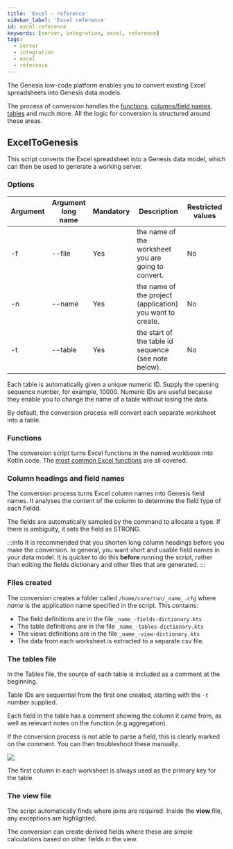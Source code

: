 ```yaml
---
title: 'Excel - reference'
sidebar_label: 'Excel reference'
id: excel-reference
keywords: [server, integration, excel, reference]
tags:
  - server
  - integration
  - excel
  - reference
---
```


The Genesis low-code platform enables you to convert existing Excel spreadsheets into Genesis data models. 

The process of conversion handles the [functions](#functions), [columns/field names](#column-headings-and-field-names), [tables](#the-tables-file) and much more. All the logic for conversion is structured around these areas. 


## ExcelToGenesis

This script converts the Excel spreadsheet into a Genesis data model, which can then be used to generate a working server.

### Options

| Argument | Argument long name      | Mandatory |               Description                                 | Restricted values         |
|----------|-------------------------|-----------|-----------------------------------------------------------|---------------------------|       
| -f       | --file                  | Yes       | the name of the worksheet you are going to convert.       | No                        |        
| -n       | --name                  | Yes       | the name of the project (application) you want to create. | No                        |              
| -t       | --table                 | Yes       | the start of the table id sequence (see note below).      | No                        |        



Each table is automatically given a unique numeric ID. Supply the opening sequence number, for example, 10000. Numeric IDs are useful because they enable you to change the name of a table without losing the data.

By default, the conversion process will convert each separate worksheet into a table.


### Functions

The conversion script turns Excel functions in the named workbook into Kotlin code. The [most common Excel functions](/server/integration/excel-to-genesis/excel-functions/) are all covered.


### Column headings and field names

The conversion process turns Excel column names into Genesis field names. It analyses the content of the column to determine the field type of each fieldd.

The fields are automatically sampled by the command to allocate a type. If there is ambiguity, it sets the field as STRONG.

:::info
It is recommended that you shorten long column headings before you make the conversion. In general, you want short and usable field names in your data model. It is quicker to do this **before** running the script, rather than editing the fields dictionary and other files that are generated.
:::

### Files created
The conversion creates a folder called `/home/core/run/_name_.cfg` where _name_ is the application name specified in the script. This contains:

* The field definitions are in the file `_name_-fields-dictionary.kts`
* The table definitions are in the file `_name_-tables-dictionary.kts`
* The views definitions are in the file `_name_-view-dictionary.kts`
* The data from each worksheet is extracted to a separate csv file.


### The tables file
In the Tables file, the source of each table is included as a comment at the beginning.


Table IDs are sequential from the first one created, starting with the `-t` number supplied.

Each field in the table has a comment showing the column it came from, as well as relevant notes on the function (e.g aggregation).

If the conversion process is not able to parse a field, this is clearly marked on the comment. You can then troubleshoot these manually.

![](/img/unable-to-parse.png)

The first column in each worksheet is always used as the primary key for the table.

### The view file

The script automatically finds where joins are required. Inside the **view** file, any exceptions are highlighted.

The conversion can create derived fields where these are simple calculations based on other fields in the view. 
